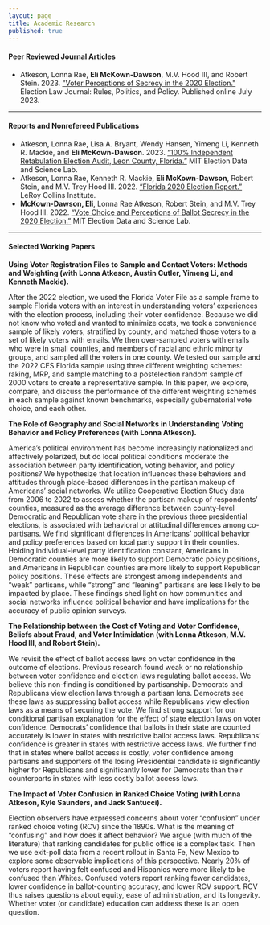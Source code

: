 ```yaml
---
layout: page
title: Academic Research
published: true
---
```


#### Peer Reviewed Journal Articles

- Atkeson, Lonna Rae, **Eli McKown-Dawson**, M.V. Hood III, and Robert Stein. 2023. ["Voter Perceptions of Secrecy in the 2020 Election."](https://doi.org/10.1089/elj.2022.0064) Election Law Journal: Rules, Politics, and Policy. Published online July 2023.

--------------------------------------

#### Reports and Nonrefereed Publications

- Atkeson, Lonna Rae, Lisa A. Bryant, Wendy Hansen, Yimeng Li, Kenneth R. Mackie, and **Eli
McKown-Dawson**. 2023. [“100% Independent Retabulation Election Audit, Leon County, Florida.”](https://electionlab.mit.edu/articles/100-independent-retabulation-election-audit-leon-county-florida) MIT Election Data and Science Lab.
- Atkeson, Lonna Rae, Kenneth R. Mackie, **Eli McKown-Dawson**, Robert Stein, and M.V. Trey Hood III. 2022. [“Florida 2020 Election Report.”](https://lci.fsu.edu/wp-content/uploads/2023/01/Florida-Election-Study-2020-UPDATED-v4cover.pdf) LeRoy Collins Institute.
- **McKown-Dawson, Eli**, Lonna Rae Atkeson, Robert Stein, and M.V. Trey Hood III. 2022. [“Vote
Choice and Perceptions of Ballot Secrecy in the 2020 Election.”](https://electionlab.mit.edu/articles/vote-choice-and-perceptions-ballot-secrecy-2020-election) MIT Election Data and Science Lab.

--------------------------------------

#### Selected Working Papers

**Using Voter Registration Files to Sample and Contact Voters: Methods and Weighting (with Lonna Atkeson, Austin Cutler, Yimeng Li, and Kenneth Mackie). <br/>**

After the 2022 election, we used the Florida Voter File as a sample frame to sample Florida voters with an interest in understanding voters’ experiences with the election process, including their voter confidence. Because we did not know who voted and wanted to minimize costs, we took a convenience sample of likely voters, stratified by county, and matched those voters to a set of likely voters with emails. We then over-sampled voters with emails who were in small counties, and members of racial and ethnic minority groups, and sampled all the voters in one county. We tested our sample and the 2022 CES Florida sample using three different weighting schemes: raking, MRP, and sample matching to a postelection random sample of 2000 voters to create a representative sample. In this paper, we explore, compare, and discuss the performance of the different weighting schemes in each sample against known benchmarks, especially gubernatorial vote choice, and each other.  

**The Role of Geography and Social Networks in Understanding Voting Behavior and Policy Preferences (with Lonna Atkeson). <br/>**

America’s political environment has become increasingly nationalized and affectively polarized, but do local political conditions moderate the association between party identification, voting behavior, and policy positions? We hypothesize that location influences these behaviors and attitudes through place-based differences in the partisan makeup of Americans’ social networks. We utilize Cooperative Election Study data from 2006 to 2022 to assess whether the partisan makeup of respondents’ counties, measured as the average difference between county-level Democratic and Republican vote share in the previous three presidential elections, is associated with behavioral or attitudinal differences among co-partisans. We find significant differences in Americans’ political behavior and policy preferences based on local party support in their counties. Holding individual-level party identification constant, Americans in Democratic counties are more likely to support Democratic policy positions, and Americans in Republican counties are more likely to support Republican policy positions. These effects are strongest among independents and “weak” partisans, while “strong” and “leaning” partisans are less likely to be impacted by place. These findings shed light on how communities and social networks influence political behavior and have implications for the accuracy of public opinion surveys.

**The Relationship between the Cost of Voting and Voter Confidence, Beliefs about Fraud, and Voter Intimidation (with Lonna Atkeson, M.V. Hood III, and Robert Stein). <br/>**

We revisit the effect of ballot access laws on voter confidence in the outcome of elections. Previous research found weak or no relationship between voter confidence and election laws regulating ballot access. We believe this non-finding is conditioned by partisanship.  Democrats and Republicans view election laws through a partisan lens. Democrats see these laws as suppressing ballot access while Republicans view election laws as a means of securing the vote. We find strong support for our conditional partisan explanation for the effect of state election laws on voter confidence.  Democrats’ confidence that ballots in their state are counted accurately is lower in states with restrictive ballot access laws. Republicans’ confidence is greater in states with restrictive access laws. We further find that in states where ballot access is costly, voter confidence among partisans and supporters of the losing Presidential candidate is significantly higher for Republicans and significantly lower for Democrats than their counterparts in states with less costly ballot access laws.


**The Impact of Voter Confusion in Ranked Choice Voting (with Lonna Atkeson, Kyle Saunders, and Jack Santucci). <br/>**

Election observers have expressed concerns about voter “confusion” under ranked choice voting (RCV) since the 1890s. What is the meaning of “confusing” and how does it affect behavior? We argue (with much of the literature) that ranking candidates for public office is a complex task. Then we use exit-poll data from a recent rollout in Santa Fe, New Mexico to explore some observable implications of this perspective. Nearly 20% of voters report having felt confused and Hispanics were more likely to be confused than Whites. Confused voters report ranking fewer candidates, lower confidence in ballot-counting accuracy, and lower RCV support. RCV thus raises questions about equity, ease of administration, and its longevity. Whether voter (or candidate) education can address these is an open question. 

